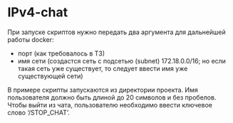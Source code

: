 # IPv4-chat

При запуске скриптов нужно передать два аргумента для дальнейшей работы docker:
- порт (как требовалось в ТЗ)
- имя сети (создастся сеть с подсетью (subnet) 172.18.0.0/16; но если такая сеть уже существует, то следует ввести имя уже существующей сети)


В примере скрипты запускаются из директории проекта.
Имя пользователя должно быть длиной до 20 символов и без пробелов.
Чтобы выйти из чата, пользователю необходимо ввести ключевое слово ‘/STOP_CHAT’.
